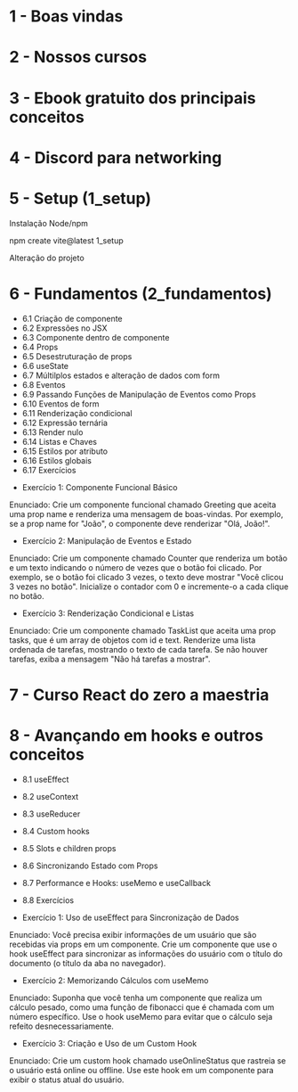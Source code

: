# 1 - Boas vindas

# 2 - Nossos cursos

# 3 - Ebook gratuito dos principais conceitos

# 4 - Discord para networking

# 5 - Setup (1_setup)

Instalação Node/npm

npm create vite@latest 1_setup

Alteração do projeto

# 6 - Fundamentos (2_fundamentos)

- 6.1 Criação de componente
- 6.2 Expressões no JSX
- 6.3 Componente dentro de componente
- 6.4 Props
- 6.5 Desestruturação de props
- 6.6 useState
- 6.7 Múltilplos estados e alteração de dados com form
- 6.8 Eventos
- 6.9 Passando Funções de Manipulação de Eventos como Props
- 6.10 Eventos de form
- 6.11 Renderização condicional
- 6.12 Expressão ternária
- 6.13 Render nulo
- 6.14 Listas e Chaves
- 6.15 Estilos por atributo
- 6.16 Estilos globais
- 6.17 Exercícios

* Exercício 1: Componente Funcional Básico

Enunciado:
Crie um componente funcional chamado Greeting que aceita uma prop name e renderiza uma mensagem de boas-vindas. Por exemplo, se a prop name for "João", o componente deve renderizar "Olá, João!".

- Exercício 2: Manipulação de Eventos e Estado

Enunciado:
Crie um componente chamado Counter que renderiza um botão e um texto indicando o número de vezes que o botão foi clicado. Por exemplo, se o botão foi clicado 3 vezes, o texto deve mostrar "Você clicou 3 vezes no botão". Inicialize o contador com 0 e incremente-o a cada clique no botão.

- Exercício 3: Renderização Condicional e Listas

Enunciado:
Crie um componente chamado TaskList que aceita uma prop tasks, que é um array de objetos com id e text. Renderize uma lista ordenada de tarefas, mostrando o texto de cada tarefa. Se não houver tarefas, exiba a mensagem "Não há tarefas a mostrar".

# 7 - Curso React do zero a maestria

# 8 - Avançando em hooks e outros conceitos

- 8.1 useEffect
- 8.2 useContext
- 8.3 useReducer
- 8.4 Custom hooks
- 8.5 Slots e children props
- 8.6 Sincronizando Estado com Props
- 8.7 Performance e Hooks: useMemo e useCallback
- 8.8 Exercícios

- Exercício 1: Uso de useEffect para Sincronização de Dados

Enunciado:
Você precisa exibir informações de um usuário que são recebidas via props em um componente. Crie um componente que use o hook useEffect para sincronizar as informações do usuário com o título do documento (o título da aba no navegador).

- Exercício 2: Memorizando Cálculos com useMemo

Enunciado:
Suponha que você tenha um componente que realiza um cálculo pesado, como uma função de fibonacci que é chamada com um número específico. Use o hook useMemo para evitar que o cálculo seja refeito desnecessariamente.

- Exercício 3: Criação e Uso de um Custom Hook

Enunciado:
Crie um custom hook chamado useOnlineStatus que rastreia se o usuário está online ou offline. Use este hook em um componente para exibir o status atual do usuário.
